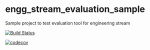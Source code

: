 # engg_stream_evaluation_sample
Sample project to test evaluation tool for engineering stream

[![Build Status](https://travis-ci.com/jayesh-n/engg_stream_evaluation_sample.svg?branch=master)](https://travis-ci.com/jayesh-n/engg_stream_evaluation_sample)

[![codecov](https://codecov.io/gh/jayesh-n/engg_stream_evaluation_sample/branch/master/graph/badge.svg)](https://codecov.io/gh/jayesh-n/engg_stream_evaluation_sample)